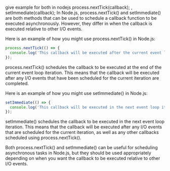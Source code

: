 give example for both in nodejs
process.nextTick(callback); , setImmediate(callback);
In Node.js, process.nextTick() and setImmediate() are both methods that can be used to schedule a callback function to be executed asynchronously. However, they differ in when the callback is executed relative to other I/O events.

Here is an example of how you might use process.nextTick() in Node.js:

```js
process.nextTick(() => {
  console.log('This callback will be executed after the current event loop iteration is completed.');
});
```
process.nextTick() schedules the callback to be executed at the end of the current event loop iteration. This means that the callback will be executed after any I/O events that have been scheduled for the current iteration are completed.


Here is an example of how you might use setImmediate() in Node.js:
```js
setImmediate(() => {
  console.log('This callback will be executed in the next event loop iteration.');
});
```

setImmediate() schedules the callback to be executed in the next event loop iteration. This means that the callback will be executed after any I/O events that are scheduled for the current iteration, as well as any other callbacks scheduled using process.nextTick().

Both process.nextTick() and setImmediate() can be useful for scheduling asynchronous tasks in Node.js, but they should be used appropriately depending on when you want the callback to be executed relative to other I/O events.